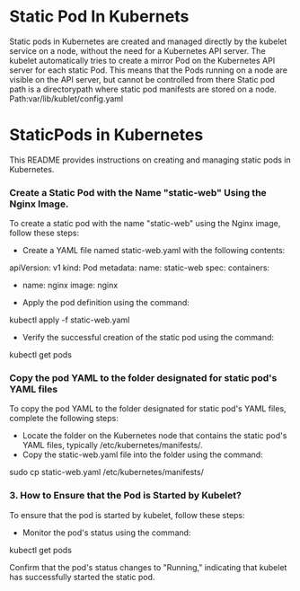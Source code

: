 # Static Pod In Kubernets

Static pods in Kubernetes are created and managed directly by the kubelet service on a node, without the need for a Kubernetes API server.
The kubelet automatically tries to create a mirror Pod on the Kubernetes API server for each static Pod. This means that the Pods running on a node are visible on the API server, but cannot be controlled from there
Static pod path is a directorypath where static pod manifests are stored on a node.
Path:var/lib/kublet/config.yaml


# StaticPods in Kubernetes
This README provides instructions on creating and managing static pods in Kubernetes. 

### Create a Static Pod with the Name "static-web" Using the Nginx Image.
To create a static pod with the name "static-web" using the Nginx image, follow these steps:

- Create a YAML file named static-web.yaml with the following contents:

apiVersion: v1
kind: Pod
metadata:
  name: static-web
spec:
  containers:
  - name: nginx
    image: nginx


- Apply the pod definition using the command:

kubectl apply -f static-web.yaml


- Verify the successful creation of the static pod using the command:

kubectl get pods


### Copy the pod YAML to the folder designated for static pod's YAML files
To copy the pod YAML to the folder designated for static pod's YAML files, complete the following steps:

- Locate the folder on the Kubernetes node that contains the static pod's YAML files, typically /etc/kubernetes/manifests/.
- Copy the static-web.yaml file into the folder using the command:

sudo cp static-web.yaml /etc/kubernetes/manifests/


### 3. How to Ensure that the Pod is Started by Kubelet?
To ensure that the pod is started by kubelet, follow these steps:

- Monitor the pod's status using the command:

kubectl get pods


Confirm that the pod's status changes to "Running," indicating that kubelet has successfully started the static pod.

